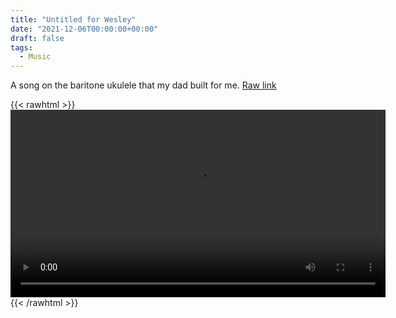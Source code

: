 ```yaml
---
title: "Untitled for Wesley"
date: "2021-12-06T00:00:00+00:00"
draft: false
tags:
  - Music
---
```


A song on the baritone ukulele that my dad built for me.
[Raw link](/media/untitled-for-wesley.mp4)

{{< rawhtml >}}
<video width="600" controls style="display: block; margin-left: auto; margin-right:auto;">
  <source src="/media/untitled-for-wesley.mp4" type="video/mp4">
	Your browser does not support the video tag.
</video>
{{< /rawhtml >}}